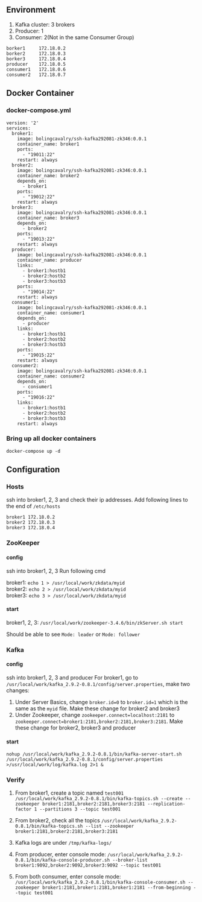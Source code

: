 ## Environment

1. Kafka cluster: 3 brokers
2. Producer: 1
3. Consumer: 2(Not in the same Consumer Group)

```
borker1		172.18.0.2	
borker2		172.18.0.3	
borker3		172.18.0.4	
producer	172.18.0.5	
consumer1	172.18.0.6	
consumer2	172.18.0.7
```


## Docker Container

### docker-compose.yml
```
version: '2'
services:
  broker1: 
    image: bolingcavalry/ssh-kafka292081-zk346:0.0.1
    container_name: broker1
    ports:
      - "19011:22"
    restart: always
  broker2: 
    image: bolingcavalry/ssh-kafka292081-zk346:0.0.1
    container_name: broker2
    depends_on:
      - broker1
    ports:
      - "19012:22"  
    restart: always
  broker3: 
    image: bolingcavalry/ssh-kafka292081-zk346:0.0.1
    container_name: broker3
    depends_on:
      - broker2
    ports:
      - "19013:22"
    restart: always
  producer: 
    image: bolingcavalry/ssh-kafka292081-zk346:0.0.1
    container_name: producer
    links: 
      - broker1:hostb1
      - broker2:hostb2
      - broker3:hostb3
    ports:
      - "19014:22"
    restart: always
  consumer1: 
    image: bolingcavalry/ssh-kafka292081-zk346:0.0.1
    container_name: consumer1
    depends_on:
      - producer
    links: 
      - broker1:hostb1
      - broker2:hostb2
      - broker3:hostb3
    ports:
      - "19015:22"
    restart: always
  consumer2: 
    image: bolingcavalry/ssh-kafka292081-zk346:0.0.1
    container_name: consumer2
    depends_on:
      - consumer1
    ports:
      - "19016:22"
    links: 
      - broker1:hostb1
      - broker2:hostb2
      - broker3:hostb3
    restart: always
```

### Bring up all docker containers
`docker-compose up -d`


## Configuration

### Hosts
ssh into broker1, 2, 3 and check their ip addresses.
Add following lines to the end of `/etc/hosts`

```
broker1 172.18.0.2
broker2 172.18.0.3
broker3 172.18.0.4

```

### ZooKeeper

#### config
ssh into broker1, 2, 3
Run following cmd

broker1: `echo 1 > /usr/local/work/zkdata/myid`  
broker2: `echo 2 > /usr/local/work/zkdata/myid`  
broker3: `echo 3 > /usr/local/work/zkdata/myid`  

#### start
broker1, 2, 3: `/usr/local/work/zookeeper-3.4.6/bin/zkServer.sh start`

Should be able to see `Mode: leader` or `Mode: follower`


### Kafka

#### config
ssh into broker1, 2, 3 and producer
For broker1, go to `/usr/local/work/kafka_2.9.2-0.8.1/config/server.properties`, make two changes:
1. Under Server Basics, change `broker.id=0` to `broker.id=1` which is the same as the `myid` file. Make these change for broker2 and broker3
2. Under Zookeeper, change `zookeeper.connect=localhost:2181` to `zookeeper.connect=broker1:2181,broker2:2181,broker3:2181`. Make these change for broker2, broker3 and producer



#### start
`nohup /usr/local/work/kafka_2.9.2-0.8.1/bin/kafka-server-start.sh /usr/local/work/kafka_2.9.2-0.8.1/config/server.properties >/usr/local/work/log/kafka.log 2>1 &`

### Verify
1. From broker1, create a topic named `test001`
`/usr/local/work/kafka_2.9.2-0.8.1/bin/kafka-topics.sh --create --zookeeper broker1:2181,broker2:2181,broker3:2181 --replication-factor 1 --partitions 3 --topic test001`

2. From broker2, check all the topics
`/usr/local/work/kafka_2.9.2-0.8.1/bin/kafka-topics.sh --list --zookeeper broker1:2181,broker2:2181,broker3:2181`

3. Kafka logs are under `/tmp/kafka-logs/`

4. From producer, enter console mode:
`/usr/local/work/kafka_2.9.2-0.8.1/bin/kafka-console-producer.sh --broker-list broker1:9092,broker2:9092,broker3:9092 --topic test001`

5. From both consumer, enter console mode:
`/usr/local/work/kafka_2.9.2-0.8.1/bin/kafka-console-consumer.sh --zookeeper broker1:2181,broker1:2181,broker1:2181 --from-beginning --topic test001`









